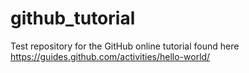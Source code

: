 # github_tutorial
Test repository for the GitHub online tutorial found here https://guides.github.com/activities/hello-world/
